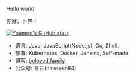 Hello world.

你好，世界！

[![Youmoo's GitHub stats](https://github-readme-stats.vercel.app/api?username=Youmoo)](https://github.com/anuraghazra/github-readme-stats)

- 语言: Java, JavaScript(Node.js), Go, Shell.
- 部署: Kubernetes, Docker, Jenkins, Self-made.
- 博客: [beloved.family](https://beloved.family).
- 公众号: 背井(nineteen84)
